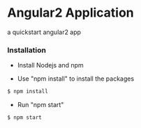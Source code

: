 Angular2 Application
=====================

a quickstart angular2 app

### Installation ###

* Install Nodejs and npm

* Use "npm install" to install the packages
```bash
$ npm install
```
* Run "npm start"
```bash
$ npm start
```

